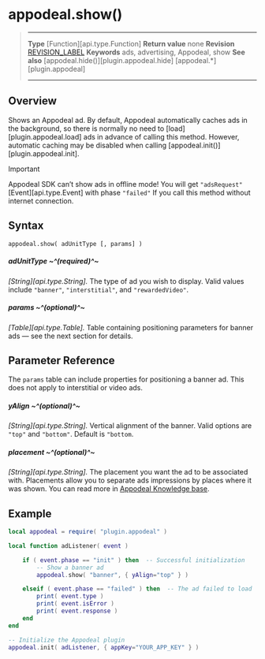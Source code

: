 # appodeal.show()

> --------------------- ------------------------------------------------------------------------------------------
> __Type__              [Function][api.type.Function]
> __Return value__      none
> __Revision__          [REVISION_LABEL](REVISION_URL)
> __Keywords__          ads, advertising, Appodeal, show
> __See also__          [appodeal.hide()][plugin.appodeal.hide]
>						[appodeal.*][plugin.appodeal]
> --------------------- ------------------------------------------------------------------------------------------


## Overview

Shows an Appodeal ad. By default, Appodeal automatically caches ads in the background, so there is normally no need to [load][plugin.appodeal.load] ads in advance of calling this method. However, automatic caching may be disabled when calling [appodeal.init()][plugin.appodeal.init].

<div class="guide-notebox-imp">
<div class="notebox-title-imp">Important</div>

Appodeal SDK can’t show ads in offline mode! You will get `"adsRequest"` [Event][api.type.Event] with phase `"failed"` If you call this method without internet connection.

</div>

## Syntax

	appodeal.show( adUnitType [, params] )

##### adUnitType ~^(required)^~
_[String][api.type.String]._ The type of ad you wish to display. Valid values include `"banner"`, `"interstitial"`, and `"rewardedVideo"`.

##### params ~^(optional)^~
_[Table][api.type.Table]._ Table containing positioning parameters for banner ads &mdash; see the next section for details.


## Parameter Reference

The `params` table can include properties for positioning a banner ad. This does not apply to interstitial or video ads.

##### yAlign ~^(optional)^~
_[String][api.type.String]._ Vertical alignment of the banner. Valid options are `"top"` and `"bottom"`. Default is `"bottom`.

##### placement ~^(optional)^~
_[String][api.type.String]._ The placement you want the ad to be associated with. Placements allow you to separate ads impressions by places where it was shown. You can read more in [Appodeal Knowledge base](http://faq.appodeal.com/placements).


## Example

``````lua
local appodeal = require( "plugin.appodeal" )

local function adListener( event )

	if ( event.phase == "init" ) then  -- Successful initialization
		-- Show a banner ad
		appodeal.show( "banner", { yAlign="top" } )

	elseif ( event.phase == "failed" ) then  -- The ad failed to load
		print( event.type )
		print( event.isError )
		print( event.response )
	end
end

-- Initialize the Appodeal plugin
appodeal.init( adListener, { appKey="YOUR_APP_KEY" } )
``````
